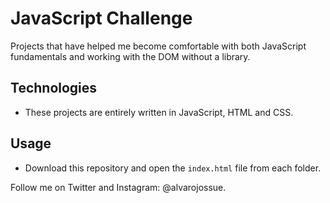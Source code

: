 # JavaScript Challenge 

Projects that have helped me become comfortable with both JavaScript fundamentals and working with the DOM without a library.

## Technologies

- These projects are entirely written in JavaScript, HTML and CSS. 

## Usage

- Download this repository and open the `index.html` file from each folder.

Follow me on Twitter and Instagram: @alvarojossue. 